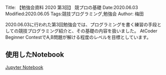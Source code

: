 Title: 【勉強会資料 2020 第3回】 競プロの基礎
Date:2020.06.03
Modified:2020.06.05
Tags:競技プログラミング,勉強会
Author: 梅田

2020.06.03に行われた第3回勉強会では、プログラミングを書く練習の手段としての競技プログラミング紹介と、その基礎の内容を扱いました。
AtCoder Beginner ContestでA,B問題が解ける程度のレベルを目標としています。
## 使用したNotebook
[Jupyter Notebook]({attach}./attach/studymeeting2020_03勉強会第3回.ipynb)

